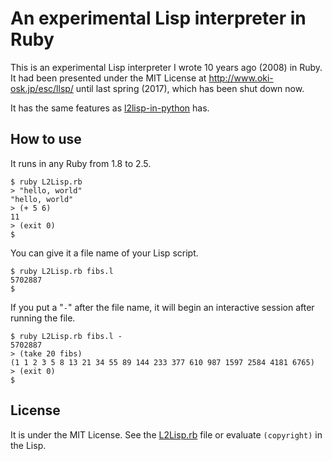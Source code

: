 # An experimental Lisp interpreter in Ruby

This is an experimental Lisp interpreter I wrote 10 years ago (2008) in Ruby.
It had been presented under the MIT License at <http://www.oki-osk.jp/esc/llsp/>
until last spring (2017), which has been shut down now.

It has the same features as
[l2lisp-in-python](https://github.com/nukata/l2lisp-in-python) has.

## How to use

It runs in any Ruby from 1.8 to 2.5.

```
$ ruby L2Lisp.rb
> "hello, world"
"hello, world"
> (+ 5 6)
11
> (exit 0)
$
```

You can give it a file name of your Lisp script.

```
$ ruby L2Lisp.rb fibs.l
5702887
$
```

If you put a "`-`" after the file name, it will 
begin an interactive session after running the file.

```
$ ruby L2Lisp.rb fibs.l -
5702887
> (take 20 fibs)
(1 1 2 3 5 8 13 21 34 55 89 144 233 377 610 987 1597 2584 4181 6765)
> (exit 0)
$ 
```

## License

It is under the MIT License.
See the [L2Lisp.rb](L2Lisp.rb#L98-L119) file or 
evaluate `(copyright)` in the Lisp.
